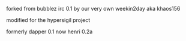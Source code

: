 forked from bubblez irc 0.1
by our very own weekin2day aka khaos156


modified for the hypersigil project

formerly dapper 0.1
now henri 0.2a

